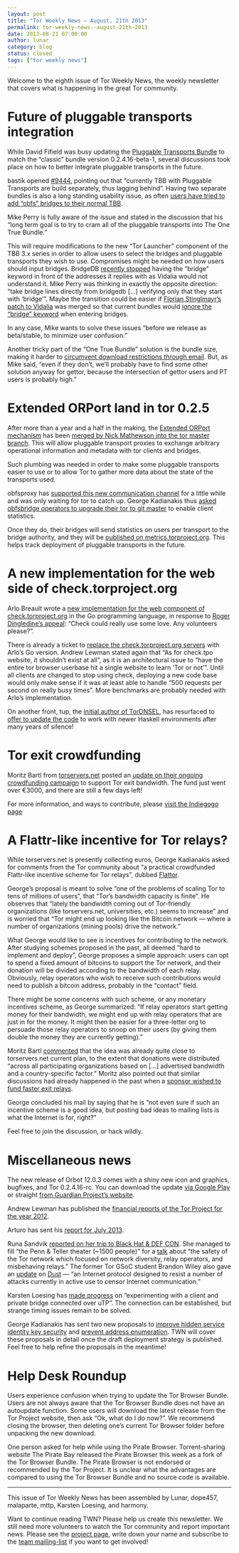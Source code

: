 ```yaml
---
layout: post
title: "Tor Weekly News — August, 21th 2013"
permalink: tor-weekly-news--august-21th-2013
date: 2013-08-21 07:00:00
author: lunar
category: blog
status: closed
tags: ["tor weekly news"]
---
```


Welcome to the eighth issue of Tor Weekly News, the weekly newsletter that covers what is happening in the great Tor community.

Future of pluggable transports integration
==========================================

While David Fifield was busy updating the [Pluggable Transports Bundle](https://www.torproject.org/docs/pluggable-transports.html.en) to match the “classic” bundle version 0.2.4.16-beta-1, several discussions took place on how to better integrate pluggable transports in the future.

bastik opened [\#9444](https://bugs.torproject.org/9444), pointing out that “currently TBB with Pluggable Transports are build separately, thus lagging behind”. Having two separate bundles is also a long standing usability issue, as often [users have tried to add “obfs” bridges to their normal TBB](https://bugs.torproject.org/9156).

Mike Perry is fully aware of the issue and stated in the discussion that his “long term goal is to try to cram all of the pluggable transports into The One True Bundle.”

This will require modifications to the new “Tor Launcher” component of the TBB 3.x series in order to allow users to select the bridges and pluggable transports they wish to use. Compromises might be needed on how users should input bridges. BridgeDB [recently stopped](https://gitweb.torproject.org/user/isis/bridgedb.git/commit/792cfd9) having the “bridge” keyword in front of the addresses it replies with as Vidalia would not understand it. Mike Perry was thinking in exactly the opposite direction: “take bridge lines directly from bridgedb […] verifying only that they start with ‘bridge’”. Maybe the transition could be easier if [Florian Stinglmayr’s patch to Vidalia](https://github.com/n0la/vidalia/tree/master-bug/6724) was merged so that current bundles would [ignore the “bridge” keyword](https://bugs.torproject.org/6724) when entering bridges.

In any case, Mike wants to solve these issues “before we release as beta/stable, to minimize user confusion.”

Another tricky part of the “One True Bundle” solution is the bundle size, making it harder to [circumvent download restrictions through email](https://www.torproject.org/projects/gettor.html). But, as Mike said, “even if they don’t, we’ll probably have to find some other solution anyway for gettor, because the intersection of gettor users and PT users is probably high.”

Extended ORPort land in tor 0.2.5
=================================

After more than a year and a half in the making, the [Extended ORPort mechanism](https://gitweb.torproject.org/torspec.git/blob/HEAD:/proposals/196-transport-control-ports.txt) has been [merged by Nick Mathewson into the tor master branch](https://gitweb.torproject.org/tor.git/commit/74262f15). This will allow pluggable transport proxies to exchange arbitrary operational information and metadata with tor clients and bridges.

Such plumbing was needed in order to make some pluggable transports easier to use or to allow Tor to gather more data about the state of the transports used.

obfsproxy has [supported this new communication channel](https://gitweb.torproject.org/pluggable-transports/obfsproxy.git/blob/HEAD:/obfsproxy/network/extended_orport.py) for a little while and was only waiting for tor to catch up. George Kadianakis thus [asked obfsbridge operators to upgrade their tor to git master](https://lists.torproject.org/pipermail/tor-relays/2013-August/002477.html) to enable client statistics.

Once they do, their bridges will send statistics on users per transport to the bridge authority, and they will be [published on metrics.torproject.org](https://metrics.torproject.org/users.html?graph=userstats-bridge-transport&transport=obfs3#userstats-bridge-transport). This helps track deployment of pluggable transports in the future.

A new implementation for the web side of check.torproject.org
=============================================================

Arlo Breault wrote a [new implementation for the web component of check.torproject.org](https://github.com/arlolra/check/) in the Go programming language, in response to [Roger Dingledine’s appeal](https://lists.torproject.org/pipermail/tor-talk/2013-August/029306.html): “Check could really use some love. Any volunteers please?”.

There is already a ticket to [replace the check.torproject.org servers](https://bugs.torproject.org/9529) with Arlo’s Go version. Andrew Lewman stated again that “As for check.tpo website, it shouldn’t exist at all”, as it is an architectural issue to “have the entire tor browser userbase hit a single website to learn ’Tor or not’”. Until all clients are changed to stop using check, deploying a new code base would only make sense if it was at least able to handle “500 requests per second on really busy times”. More benchmarks are probably needed with Arlo’s implementation.

On another front, tup, the [initial author of TorDNSEL](https://gitweb.torproject.org/tordnsel.git/commit/99d490), has resurfaced to [offer to update the code](https://bugs.torproject.org/9204#comment:14) to work with newer Haskell environments after many years of silence!

Tor exit crowdfunding
=====================

Moritz Bartl from [torservers.net](https://www.torservers.net/) posted an [update on their ongoing crowdfunding campaign](https://lists.torproject.org/pipermail/tor-talk/2013-August/029431.html) to support Tor exit bandwidth. The fund just went over €3000, and there are still a few days left!

For more information, and ways to contribute, please [visit the Indiegogo page](http://www.indiegogo.com/projects/tor-anti-censorship-and-anonymity-infrastructure/)

A Flattr-like incentive for Tor relays?
=======================================

While torservers.net is presently collecting euros, George Kadianakis asked for comments from the Tor community about “a practical crowdfunded Flattr-like incentive scheme for Tor relays”, dubbed [Flattor](https://lists.torproject.org/pipermail/tor-talk/2013-August/029419.html).

George’s proposal is meant to solve “one of the problems of scaling Tor to tens of millions of users”, that “Tor’s bandwidth capacity is finite”. He observes that “lately the bandwidth coming out of Tor-friendly organizations (like torservers.net, universities, etc.) seems to increase” and is worried that “Tor might end up looking like the Bitcoin network — where a number of organizations (mining pools) drive the network.”

What George would like to see is incentives for contributing to the network. After studying schemes proposed in the past, all deemed “hard to implement and deploy”, George proposes a simple approach: users can opt to spend a fixed amount of bitcoins to support the Tor network, and their donation will be divided according to the bandwidth of each relay. Obviously, relay operators who wish to receive such contributions would need to publish a bitcoin address, probably in the “contact” field.

There might be some concerns with such scheme, or any monetary incentives scheme, as George summarized: “If relay operators start getting money for their bandwidth, we might end up with relay operators that are just in for the money. It might then be easier for a three-letter org to persuade those relay operators to snoop on their users (by giving them double the money they are currently getting).”

Moritz Bartl [commented](https://lists.torproject.org/pipermail/tor-talk/2013-August/029421.html) that the idea was already quite close to torservers.net current plan, to the extent that donations were distributed “across all participating organizations based on […] advertised bandwidth and a country-specific factor.” Moritz also pointed out that similar discussions had already happened in the past when a [sponsor wished to fund faster exit relays](https://blog.torproject.org/blog/turning-funding-more-exit-relays).

George concluded his mail by saying that he is “not even sure if such an incentive scheme is a good idea, but posting bad ideas to mailing lists is what the Internet is for, right?”

Feel free to join the discussion, or hack wildly.

Miscellaneous news
==================

The new release of Orbot 12.0.3 comes with a shiny new icon and graphics, bugfixes, and Tor 0.2.4.16-rc. You can download the update [via Google Play](https://play.google.com/store/apps/details?id=org.torproject.android) or straight [from Guardian Project’s website](https://guardianproject.info/releases/orbot-latest.apk).

Andrew Lewman has published the [financial reports of the Tor Project for the year 2012](https://blog.torproject.org/blog/transparency-openness-and-our-2012-financial-docs).

Arturo has sent his [report for July 2013](https://lists.torproject.org/pipermail/tor-reports/2013-August/000313.html).

Runa Sandvik [reported on her trip to Black Hat & DEF CON](https://lists.torproject.org/pipermail/tor-reports/2013-August/000312.html). She managed to fill “the Penn & Teller theater (\~1500 people)” for a [talk](https://www.defcon.org/html/defcon-21/dc-21-speakers.html#Sandvik) about “the safety of the Tor network which focused on network diversity, relay operators, and misbehaving relays.” The former Tor GSoC student Brandon Wiley also gave an [update](https://www.defcon.org/html/defcon-21/dc-21-speakers.html#Wiley) on [Dust](https://github.com/blanu/Dust/) — “an Internet protocol designed to resist a number of attacks currently in active use to censor Internet communication.”

Karsten Loesing has [made progress](https://trac.torproject.org/projects/tor/ticket/9166#comment:23) on “experimenting with a client and private bridge connected over uTP”. The connection can be established, but strange timing issues remain to be solved.

George Kadianakis has sent two new proposals to [improve hidden service identity key security](https://lists.torproject.org/pipermail/tor-dev/2013-August/005279.html) and [prevent address enumeration](https://lists.torproject.org/pipermail/tor-dev/2013-August/005280.html). TWN will cover these proposals in detail once the draft deployment strategy is published. Feel free to help refine the proposals in the meantime!

Help Desk Roundup
=================

Users experience confusion when trying to update the Tor Browser Bundle. Users are not always aware that the Tor Browser Bundle does not have an autoupdate function. Some users will download the latest release from the Tor Project website, then ask “Ok, what do I do now?”. We recommend closing the browser, then deleting one’s current Tor Browser folder before unpacking the new download.

One person asked for help while using the Pirate Browser. Torrent-sharing website The Pirate Bay released the Pirate Browser this week as a fork of the Tor Browser Bundle. The Pirate Browser is not endorsed or recommended by the Tor Project. It is unclear what the advantages are compared to using the Tor Browser Bundle and no source code is available.

* * * * *

This issue of Tor Weekly News has been assembled by Lunar, dope457, malaparte, mttp, Karsten Loesing, and harmony.

Want to continue reading TWN? Please help us create this newsletter. We still need more volunteers to watch the Tor community and report important news. Please see the [project page](https://trac.torproject.org/projects/tor/wiki/TorWeeklyNews), write down your name and subscribe to the [team mailing-list](https://lists.torproject.org/cgi-bin/mailman/listinfo/news-team) if you want to get involved!
